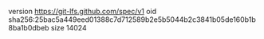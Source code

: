version https://git-lfs.github.com/spec/v1
oid sha256:25bac5a449eed01388c7d712589b2e5b5044b2c3841b05de160b1b8ba1b0dbeb
size 14024
